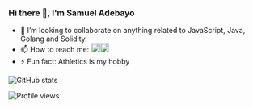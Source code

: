 ### Hi there 👋, I'm Samuel Adebayo

<!--
**seyi-js/seyi-js** is a ✨ _special_ ✨ repository because its `README.md` (this file) appears on your GitHub profile.

Here are some ideas to get you started:
-->





- 👯 I’m looking to collaborate on anything related to JavaScript, Java, Golang and Solidity.
- 📫 How to reach me: [<img src='https://cdn.jsdelivr.net/npm/simple-icons@3.0.1/icons/twitter.svg' alt='twitter' height='18'>](https://twitter.com/OLU_WASEYI)[<img src='https://cdn.jsdelivr.net/npm/simple-icons@3.0.1/icons/github.svg' alt='github' height='18'>](https://github.com/seyi-js)
- ⚡ Fun fact: Athletics is my hobby

![GitHub stats](https://github-readme-stats.vercel.app/api?username=seyi-js&show_icons=true) 

![Profile views](https://gpvc.arturio.dev/seyi-js)  
